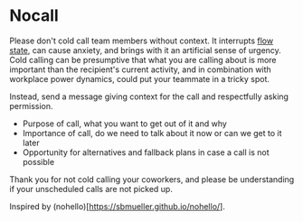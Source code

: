 Nocall
======

Please don't cold call team members without context. It interrupts [flow state](https://medium.com/software-development/the-people-that-work-for-you-need-to-get-into-flow-peopleware-4ad5d64b1467), can cause anxiety, and brings with it an artificial sense of urgency. Cold calling can be presumptive that what you are calling about is more important than the recipient's current activity, and in combination with workplace power dynamics, could put your teammate in a tricky spot.

Instead, send a message giving context for the call and respectfully asking permission.
  - Purpose of call, what you want to get out of it and why
  - Importance of call, do we need to talk about it now or can we get to it later
  - Opportunity for alternatives and fallback plans in case a call is not possible

Thank you for not cold calling your coworkers, and please be understanding if your unscheduled calls are not picked up.

Inspired by (nohello)[https://sbmueller.github.io/nohello/].
